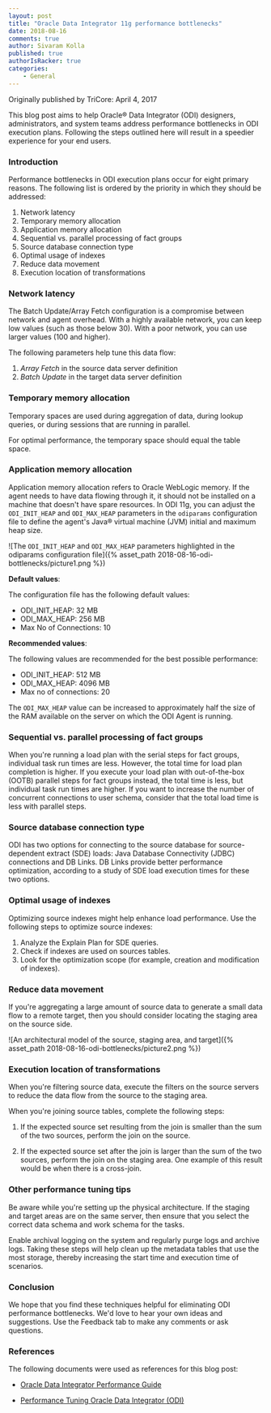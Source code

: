 ```yaml
---
layout: post
title: "Oracle Data Integrator 11g performance bottlenecks"
date: 2018-08-16
comments: true
author: Sivaram Kolla
published: true
authorIsRacker: true
categories:
    - General
---
```


Originally published by TriCore: April 4, 2017

This blog post aims to help Oracle&reg; Data Integrator (ODI) designers,
administrators, and system teams address performance bottlenecks
in ODI execution plans. Following the steps outlined here will result in a
speedier experience for your end users.

<!--more-->

### Introduction

Performance bottlenecks in ODI execution plans occur for eight primary
reasons. The following list is ordered by the priority in which they
should be addressed:

1. Network latency
2. Temporary memory allocation
3. Application memory allocation
4. Sequential vs. parallel processing of fact groups
5. Source database connection type
6. Optimal usage of indexes
7. Reduce data movement
8. Execution location of transformations

### Network latency

The Batch Update/Array Fetch configuration is a compromise between network and
agent overhead. With a highly available network, you can keep low values (such
as those below 30). With a poor network, you can use larger values (100 and
higher).

The following parameters help tune this data flow:

1. *Array Fetch* in the source data server definition
2. *Batch Update* in the target data server definition

### Temporary memory allocation

Temporary spaces are used during aggregation of data, during lookup queries,
or during sessions that are running in parallel.

For optimal performance, the temporary space should equal the table space.

### Application memory allocation

Application memory allocation refers to Oracle WebLogic memory. If the agent
needs to have data flowing through it, it should not be installed on a machine
that doesn't have spare resources. In ODI 11g, you can adjust the
`ODI_INIT_HEAP` and `ODI_MAX_HEAP` parameters in the `odiparams` configuration
file to define the agent's Java&reg; virtual machine (JVM) initial and maximum
heap size.

![The `ODI_INIT_HEAP` and `ODI_MAX_HEAP` parameters highlighted in the
odiparams configuration file]({% asset_path 2018-08-16-odi-bottlenecks/picture1.png %})

**Default values**:

The configuration file has the following default values:

- ODI_INIT_HEAP: 32 MB
- ODI_MAX_HEAP: 256 MB
- Max No of Connections: 10

**Recommended values**:

The following values are recommended for the best possible performance:

- ODI_INIT_HEAP: 512 MB
- ODI_MAX_HEAP: 4096 MB
- Max no of connections: 20

The `ODI_MAX_HEAP` value can be increased to approximately half the size of
the RAM available on the server on which the ODI Agent is running.

### Sequential vs. parallel processing of fact groups

When you're running a load plan with the serial steps for fact groups,
individual task run times are less. However, the total time for load plan
completion is higher. If you execute your load plan with out-of-the-box (OOTB)
parallel steps for fact groups instead, the total time is less, but individual
task run times are higher. If you want to increase the number of concurrent
connections to user schema, consider that the total load time is less with
parallel steps.

### Source database connection type

ODI has two options for connecting to the source database for source-dependent
extract (SDE) loads: Java Database Connectivity (JDBC) connections and DB
Links. DB Links provide better performance optimization, according to a study
of SDE load execution times for these two options.

### Optimal usage of indexes

Optimizing source indexes might help enhance load performance. Use the
following steps to optimize source indexes:

1. Analyze the Explain Plan for SDE queries.
2. Check if indexes are used on sources tables.
3. Look for the optimization scope (for example, creation and modification of
   indexes).

### Reduce data movement

If you're aggregating a large amount of source data to generate a small data
flow to a remote target, then you should consider locating the staging area on
the source side.

![An architectural model of the source, staging area, and
target]({% asset_path 2018-08-16-odi-bottlenecks/picture2.png %})

### Execution location of transformations

When you're filtering source data, execute the filters on the source servers
to reduce the data flow from the source to the staging area.

When you're joining source tables, complete the following steps:

1. If the expected source set resulting from the join is smaller than the sum
   of the two sources, perform the join on the source.

2. If the expected source set after the join is larger than the sum of the two
   sources, perform the join on the staging area. One example of this result
   would be when there is a cross-join.

### Other performance tuning tips

Be aware while you're setting up the physical architecture. If the staging and
target areas are on the same server, then ensure that you select the correct
data schema and work schema for the tasks.

Enable archival logging on the system and regularly purge logs and archive
logs. Taking these steps will help clean up the metadata tables that use the
most storage, thereby increasing the start time and execution time of
scenarios.

### Conclusion

We hope that you find these techniques helpful for eliminating ODI performance
bottlenecks. We'd love to hear your own ideas and suggestions. Use the Feedback
tab to make any comments or ask questions.

### References

The following documents were used as references for this blog post:

- [Oracle Data Integrator Performance
  Guide](https://www.oracle.com/us/products/middleware/data-integration/odi-performance-guide-wp-2147067.pdf)

- [Performance Tuning Oracle Data Integrator
  (ODI)](https://www.kpipartners.com/blog/bid/149359/Performance-Tuning-Oracle-Data-Integrator-ODI)
